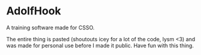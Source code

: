 # AdolfHook
A training software made for CSSO.

The entire thing is pasted (shoutouts icey for a lot of the code, lysm <3) and was made for personal use before I made it public.
Have fun with this thing.
